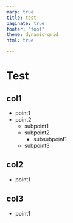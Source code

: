 ```yaml
---
marp: true
title: test
paginate: true
footer: "foot"
theme: dynamic-grid
html: true

---
```


# Test

<div class="dg">

<div class="dg-col">

## col1 


- point1
- point2
  - subpoint1
  - subpoint2
    - subsubpoint1
  - subpoint3
</div>

<div class="dg-col">

## col2

- point1

</div>

<div class="dg-col">

## col3

- point1

</div>

</div>
